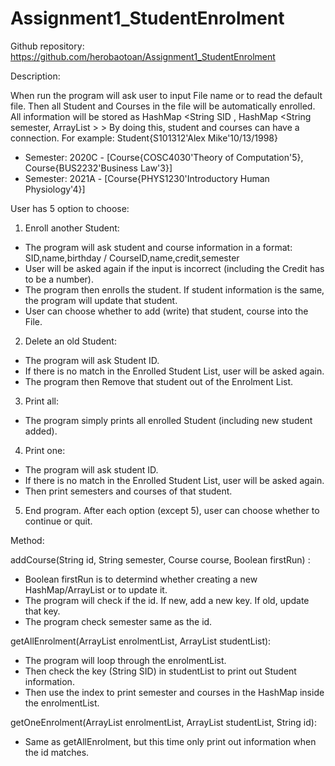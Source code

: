 # Assignment1_StudentEnrolment
Github repository: https://github.com/herobaotoan/Assignment1_StudentEnrolment

Description: 

When run the program will ask user to input File name or to read the default file.
Then all Student and Courses in the file will be automatically enrolled.
All information will be stored as
HashMap <String SID , HashMap <String semester, ArrayList <Course> > >
By doing this, student and courses can have a connection.
For example: 
Student{S101312'Alex Mike'10/13/1998}
 - Semester: 2020C - [Course{COSC4030'Theory of Computation'5}, Course{BUS2232'Business Law'3}]
 - Semester: 2021A - [Course{PHYS1230'Introductory Human Physiology'4}]

User has 5 option to choose:
1.	Enroll another Student:
-	The program will ask student and course information in a format: SID,name,birthday / CourseID,name,credit,semester
-	User will be asked again if the input is incorrect (including the Credit has to be a number).
-	The program then enrolls the student. If student information is the same, the program will update that student.
-	User can choose whether to add (write) that student, course into the File.
2.	Delete an old Student:
-	The program will ask Student ID.
-	If there is no match in the Enrolled Student List, user will be asked again.
-	The program then Remove that student out of the Enrolment List.
3.	Print all:
-	The program simply prints all enrolled Student (including new student added).
4.	Print one:
-	The program will ask student ID.
-	If there is no match in the Enrolled Student List, user will be asked again.
-	Then print semesters and courses of that student.
5.	End program.
After each option (except 5), user can choose whether to continue or quit.
 
 
Method:

addCourse(String id, String semester, Course course, Boolean firstRun) :
-	Boolean firstRun is to determind whether creating a new HashMap/ArrayList or to update it.
-	The program will check if the id. 
If new, add a new key. If old, update that key.
-	The program check semester same as the id.

getAllEnrolment(ArrayList<StudentEnrolment> enrolmentList, ArrayList<Student> studentList):
-	The program will loop through the enrolmentList.
-	Then check the key (String SID) in studentList to print out Student information.
-	Then use the index to print semester and courses in the HashMap inside the enrolmentList.

getOneEnrolment(ArrayList<StudentEnrolment> enrolmentList, ArrayList<Student> studentList, String id):
-	Same as getAllEnrolment, but this time only print out information when the id matches.
